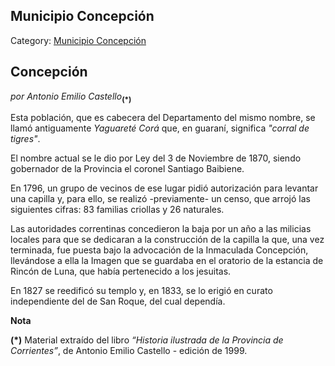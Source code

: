 ## Municipio Concepción

Category: [Municipio Concepción](http://descubrircorrientes.com.ar/2012/index.php/1721-geografia/9-geografia-politica/departamento-concepcion/division-politica-de-concepcion-municipios/municipio-concepcion)

## Concepción

_por Antonio Emilio Castello_<sub><strong><span>(*)</span></strong></sub>

Esta población, que es cabecera del Departamento del mismo nombre, se llamó antiguamente _Yaguareté Corá_ que, en guaraní, significa _"corral de tigres"_.

El nombre actual se le dio por Ley del 3 de Noviembre de 1870, siendo gobernador de la Provincia el coronel Santiago Baibiene.

En 1796, un grupo de vecinos de ese lugar pidió autorización para levantar una capilla y, para ello, se realizó -previamente- un censo, que arrojó las siguientes cifras: 83 familias criollas y 26 naturales.

Las autoridades correntinas concedieron la baja por un año a las milicias locales para que se dedicaran a la construcción de la capilla la que, una vez terminada, fue puesta bajo la advocación de la Inmaculada Concepción, llevándose a ella la Imagen que se guardaba en el oratorio de la estancia de Rincón de Luna, que había pertenecido a los jesuitas.

En 1827 se reedificó su templo y, en 1833, se lo erigió en curato independiente del de San Roque, del cual dependía.

**Nota**

**(\*)** Material extraído del libro _“Historia ilustrada de la Provincia de Corrientes”_, de Antonio Emilio Castello - edición de 1999.